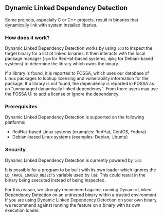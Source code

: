 ## Dynamic Linked Dependency Detection

Some projects, especially C or C++ projects, result in binaries that dynamically link with system installed libaries.

### How does it work?

Dynamic Linked Dependency Detection works by using `ldd` to inspect the target binary for a list of linked binaries.
It then interacts with the local package manager (`rpm` for RedHat-based systems, `dpkg` for Debian-based systems) to determine the library which owns the binary.

If a library is found, it is reported to FOSSA, which uses our database of Linux packages to lookup licensing and vulnerability information for the package.
If a library is not found, the dependency is reported in FOSSA as an "unmanaged dynamically linked dependency". From there users may use the FOSSA UI to add a license or ignore the dependency.

### Prerequisites

Dynamic Linked Dependency Detection is supported on the following platforms:

* RedHat-based Linux systems (examples: RedHat, CentOS, Fedora)
* Debian-based Linux systems (examples: Debian, Ubuntu)

### Security

Dynamic Linked Dependency Detection is currently powered by `ldd`.

It is possible for a program to be built with its own loader which ignores the `LD_TRACE_LOADED_OBJECTS` variable used by `ldd`.
This could result in the binary being executed instead of being inspected.

For this reason, we strongly recommend against running Dynamic Linked Dependency Detection on an untrusted binary within a trusted environment.
If you are using Dynamic Linked Dependency Detection on your own binary, we recommend against running the feature on a binary with its own execution loader.
